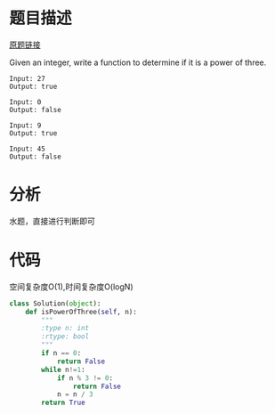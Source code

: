 
# 题目描述
[原题链接](https://leetcode.com/problems/power-of-three/)

Given an integer, write a function to determine if it is a power of three.

```
Input: 27
Output: true

Input: 0
Output: false

Input: 9
Output: true

Input: 45
Output: false
```

<!--more-->

# 分析
水题，直接进行判断即可

# 代码
空间复杂度O(1),时间复杂度O(logN)
```Python
class Solution(object):
    def isPowerOfThree(self, n):
        """
        :type n: int
        :rtype: bool
        """
        if n == 0:
            return False
        while n!=1:
            if n % 3 != 0:
                return False
            n = n / 3
        return True
```
            